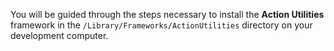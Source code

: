 You will be guided through the steps necessary to install the **Action Utilities** framework in the `/Library/Frameworks/ActionUtilities` directory on your development computer.

